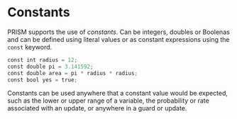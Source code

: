 # Constants
PRISM supports the use of *constants*. Can be integers, doubles or Boolenas and can be defined using literal values or as constant expressions using the `const` keyword.


``` c
const int radius = 12;  
const double pi = 3.141592;  
const double area = pi * radius * radius;  
const bool yes = true;
```

Constants can be used anywhere that a constant value would be expected, such as the lower or upper range of a variable, the probability or rate associated with an update, or anywhere in a guard or update.